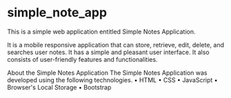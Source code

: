 # simple_note_app

This is a simple web application entitled Simple Notes Application.

 It is a mobile responsive application that can store, retrieve, edit, delete, and searches user notes. It has a simple and pleasant user interface. It also consists of user-friendly features and functionalities.

About the Simple Notes Application
The Simple Notes Application was developed using the following technologies.
	• HTML
	• CSS
	• JavaScript
	• Browser's Local Storage
	• Bootstrap

